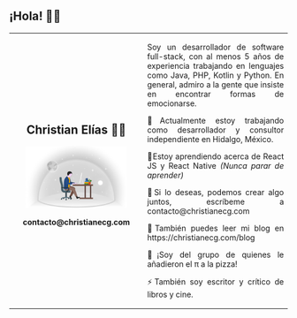 ## ¡Hola! 👋🏻

<!--
**ChristianECG/ChristianECG** is a ✨ _special_ ✨ repository because its `README.md` (this file) appears on your GitHub profile.

Here are some ideas to get you started:

- 🔭 I’m currently working on ...
- 🌱 I’m currently learning ...
- 👯 I’m looking to collaborate on ...
- 🤔 I’m looking for help with ...
- 💬 Ask me about ...
- 📫 How to reach me: ...
- 😄 Pronouns: ...
- ⚡ Fun fact: ...
-->

<table><tr><td>
  <h2 align=center> Christian Elías 👨‍💻</h1>
  <p align=center><img src='https://github.com/ChristianECG/ChristianECG/blob/master/icon.png' width=80%></p>
  <p align=center><b>contacto@christianecg.com</b></p>
</td>
<td>
  
  <p align=justify>Soy un desarrollador de software full-stack, con al menos 5 años de experiencia trabajando en lenguajes como Java, PHP, Kotlin y Python.
  En general, admiro a la gente que insiste en encontrar formas de emocionarse.</p>

  <p align=justify>🔭Actualmente estoy trabajando como desarrollador y consultor independiente en Hidalgo, México.</p>

  <p align=justify>🌱Estoy aprendiendo acerca de React JS y React Native <i>(Nunca parar de aprender)</i> </p>

  <p align=justify>👯Si lo deseas, podemos crear algo juntos, escríbeme a contacto@christianecg.com</p>

  <p align=justify>📖También puedes leer mi blog en https://christianecg.com/blog</p>

  <p align=justify>💬¡Soy del grupo de quienes le añadieron el π a la pizza!</p>

  <p align=justify>⚡También soy escritor y crítico de libros y cine.</p>

</td></tr></table>
